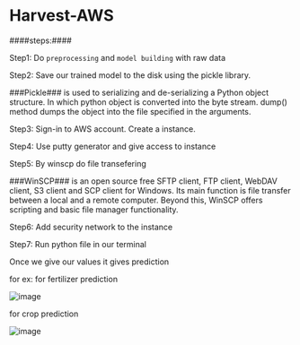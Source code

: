 # Harvest-AWS

####steps:####

Step1: Do ```preprocessing``` and ```model building``` with raw data

Step2: Save our trained model to the disk using the pickle library. 

###Pickle### is used to serializing and de-serializing a Python object structure. In which python object is converted into the byte stream. dump() method dumps the object into the file specified in the arguments.

Step3: Sign-in to AWS account. Create a instance. 

Step4: Use putty generator and give access to instance

Step5: By winscp do file transefering

###WinSCP### is an open source free SFTP client, FTP client, WebDAV client, S3 client and SCP client for Windows. Its main function is file transfer between a local and a remote computer. Beyond this, WinSCP offers scripting and basic file manager functionality.

Step6: Add security network to the instance 

Step7: Run python file in our terminal

Once we give our values it gives prediction

for ex: for fertilizer prediction

![image](https://user-images.githubusercontent.com/50659114/110110931-8ce11780-7dd5-11eb-8075-d74be5a095cc.png)

for crop prediction

![image](https://user-images.githubusercontent.com/50659114/110111178-ef3a1800-7dd5-11eb-83a6-092caceeabe6.png)



